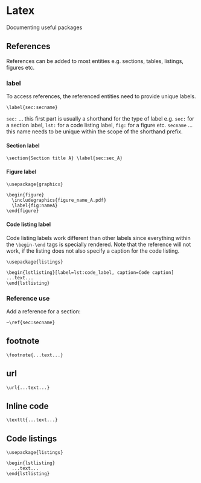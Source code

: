 # Latex

Documenting useful packages

## References

References can be added to most entities e.g. sections, tables, listings, figures etc.

### label

To access references, the referenced entities need to provide unique labels.

    \label{sec:secname}

`sec:` ... this first part is usually a shorthand for the type of label e.g. `sec:` for a section label, `lst:` for a code listing label, `fig:` for a figure etc.
`secname` ... this name needs to be unique within the scope of the shorthand prefix.

#### Section label

    \section{Section title A} \label{sec:sec_A}

#### Figure label

    \usepackage{graphicx}

    \begin{figure}
      \includegraphics{figure_name_A.pdf}
      \label{fig:nameA}
    \end{figure}

#### Code listing label

Code listing labels work different than other labels since everything within the `\begin-\end` tags is specially rendered.
Note that the reference will not work, if the listing does not also specify a caption for the code listing.

    \usepackage{listings}

    \begin{lstlisting}[label=lst:code_label, caption=Code caption]
    ...text...
    \end{lstlisting}


### Reference use

Add a reference for a section:

    ~\ref{sec:secname}

## footnote

    \footnote{...text...}

## url

    \url{...text...}

## Inline code

    \texttt{...text...}

## Code listings

    \usepackage{listings}
    
    \begin{lstlisting}
      ...text...
    \end{lstlisting}

